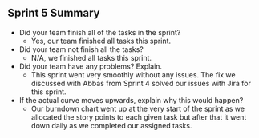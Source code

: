 ## Sprint 5 Summary
* Did your team finish all of the tasks in the sprint?
    * Yes, our team finished all tasks this sprint.
* Did your team not finish all the tasks?
    * N/A, we finished all tasks this sprint.
* Did your team have any problems? Explain.
    * This sprint went very smoothly without any issues. The fix we discussed with Abbas from Sprint 4 solved our issues with Jira for this sprint.
* If the actual curve moves upwards, explain why this would happen?
    * Our burndown chart went up at the very start of the sprint as we allocated the story points to each given task but after that it went down daily as we completed our assigned tasks. 
